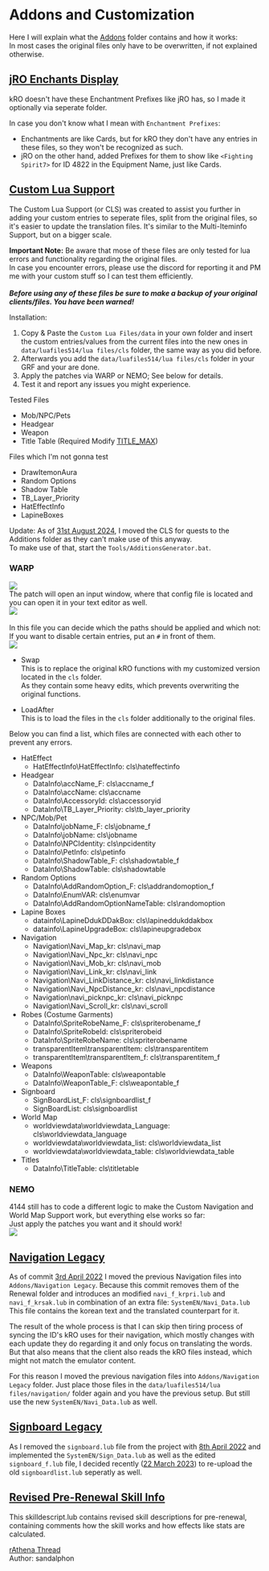 # Addons and Customization

Here I will explain what the [Addons](https://github.com/llchrisll/ROenglishRE/tree/master/Addons) folder contains and how it works:  
In most cases the original files only have to be overwritten, if not explained otherwise.

## [jRO Enchants Display](https://github.com/llchrisll/ROenglishRE/tree/master/Addons/jRO%20Enchants%20Display)
kRO doesn't have these Enchantment Prefixes like jRO has, so I made it optionally via seperate folder.

In case you don't know what I mean with `Enchantment Prefixes`:
- Enchantments are like Cards, but for kRO they don't have any entries in these files, so they won't be recognized as such.
- jRO on the other hand, added Prefixes for them to show like `<Fighting Spirit7>` for ID 4822 in the Equipment Name, just like Cards.

## [Custom Lua Support](https://github.com/llchrisll/ROenglishRE/tree/master/Addons/Custom%20Lua%20Support)
The Custom Lua Support (or CLS) was created to assist you further in adding your custom entries to seperate files, split from the original files, so it's easier to update the translation files. It's similar to the Multi-Iteminfo Support, but on a bigger scale.

**Important Note:**
Be aware that mose of these files are only tested for lua errors and functionality regarding the original files.  
In case you encounter errors, please use the discord for reporting it and PM me with your custom stuff so I can test them efficiently.
<br/><br/>**_Before using any of these files be sure to make a backup of your original clients/files. You have been warned!_**

Installation:

1. Copy & Paste the `Custom Lua Files/data` in your own folder and insert the custom entries/values from the current files into the new ones in `data/luafiles514/lua files/cls` folder, the same way as you did before.  
2. Afterwards you add the `data/luafiles514/lua files/cls` folder in your GRF and your are done.
3. Apply the patches via WARP or NEMO; See below for details.
4. Test it and report any issues you might experience.

Tested Files

* Mob/NPC/Pets  
* Headgear  
* Weapon  
* Title Table (Required Modify [TITLE_MAX](https://github.com/rathena/rathena/blob/eadfa053f6db830e0e769b7241aab5b8df651c92/src/map/achievement.hpp#L69))

Files which I'm not gonna test

* DrawItemonAura  
* Random Options  
* Shadow Table  
* TB_Layer_Priority  
* HatEffectInfo  
* LapineBoxes

Update: As of [31st August 2024](https://github.com/llchrisll/ROenglishRE/commit/d5f4a47957f51a82454c8cf05f255e6db7009a16), I moved the CLS for quests to the Additions folder as they can't make use of this anyway.  
To make use of that, start the `Tools/AdditionsGenerator.bat`.

### WARP
![](../images/warp_patch.png)  
The patch will open an input window, where that config file is located and you can open it in your text editor as well.<br/>
![](../images/warp_lua.png)<br/><br/>
In this file you can decide which the paths should be applied and which not:<br/>
If you want to disable certain entries, put an `#` in front of them.<br/>
![](../images/warp_config.png)

* Swap  
This is to replace the original kRO functions with my customized version located in the `cls` folder.  
As they contain some heavy edits, which prevents overwriting the original functions.

* LoadAfter  
This is to load the files in the `cls` folder additionally to the original files.

Below you can find a list, which files are connected with each other to prevent any errors.

* HatEffect  
    - HatEffectInfo\HatEffectInfo: cls\hateffectinfo
* Headgear
    - DataInfo\accName_F: cls\accname_f  
    - DataInfo\accName: cls\accname  
    - DataInfo\AccessoryId: cls\accessoryid  
    - DataInfo\TB_Layer_Priority: cls\tb_layer_priority
* NPC/Mob/Pet  
    - DataInfo\jobName_F: cls\jobname_f
    - DataInfo\jobName: cls\jobname
    - DataInfo\NPCIdentity: cls\npcidentity
    - DataInfo\PetInfo: cls\petinfo
    - DataInfo\ShadowTable_F: cls\shadowtable_f
    - DataInfo\ShadowTable: cls\shadowtable
* Random Options  
    - DataInfo\AddRandomOption_F: cls\addrandomoption_f
    - DataInfo\EnumVAR: cls\enumvar
    - DataInfo\AddRandomOptionNameTable: cls\randomoption
* Lapine Boxes  
    - datainfo\LapineDdukDDakBox: cls\lapineddukddakbox
    - datainfo\LapineUpgradeBox: cls\lapineupgradebox
* Navigation  
    - Navigation\Navi_Map_kr: cls\navi_map
    - Navigation\Navi_Npc_kr: cls\navi_npc
    - Navigation\Navi_Mob_kr: cls\navi_mob
    - Navigation\Navi_Link_kr: cls\navi_link
    - Navigation\Navi_LinkDistance_kr: cls\navi_linkdistance
    - Navigation\Navi_NpcDistance_kr: cls\navi_npcdistance
    - Navigation\navi_picknpc_kr: cls\navi_picknpc
    - Navigation\Navi_Scroll_kr: cls\navi_scroll
* Robes (Costume Garments)  
    - DataInfo\SpriteRobeName_F: cls\spriterobename_f
    - DataInfo\SpriteRobeId: cls\spriterobeid
    - DataInfo\SpriteRobeName: cls\spriterobename
    - transparentItem\transparentItem: cls\transparentitem
    - transparentItem\transparentItem_f: cls\transparentitem_f
* Weapons  
    - DataInfo\WeaponTable: cls\weapontable
    - DataInfo\WeaponTable_F: cls\weapontable_f
* Signboard  
    - SignBoardList_F: cls\signboardlist_f
    - SignBoardList: cls\signboardlist
* World Map  
    - worldviewdata\worldviewdata_Language: cls\worldviewdata_language
    - worldviewdata\worldviewdata_list: cls\worldviewdata_list
    - worldviewdata\worldviewdata_table: cls\worldviewdata_table
* Titles  
    - DataInfo\TitleTable: cls\titletable

### NEMO
4144 still has to code a different logic to make the Custom Navigation and World Map Support work, but everything else works so far:<br/>
Just apply the patches you want and it should work!<br/>
![](../images/nemo_patches.png)

## [Navigation Legacy](https://github.com/llchrisll/ROenglishRE/tree/master/Addons/Navigation%20Legacy)
As of commit [3rd April 2022](https://github.com/llchrisll/ROenglishRE/commit/4b8cc693b6491bc9edea70b7622364ba0750acf0) I moved the previous Navigation files into `Addons/Navigation Legacy`.
Because this commit removes them of the Renewal folder and introduces an modified `navi_f_krpri.lub` and `navi_f_krsak.lub` in combination of an extra file: `SystemEN/Navi_Data.lub`
This file contains the korean text and the translated counterpart for it.

The result of the whole process is that I can skip then tiring process of syncing the ID's kRO uses for their navigation, which mostly changes with each update they do regarding it and only focus on translating the words.
But that also means that the client also reads the kRO files instead, which might not match the emulator content.

For this reason I moved the previous navigation files into `Addons/Navigation Legacy` folder.
Just place those files in the `data/luafiles514/lua files/navigation/` folder again and you have the previous setup. But still use the new `SystemEN/Navi_Data.lub` as well.

## [Signboard Legacy](https://github.com/llchrisll/ROenglishRE/tree/master/Addons/Signboard%20Legacy)
As I removed the `signboard.lub` file from the project with [8th April 2022](https://github.com/llchrisll/ROenglishRE/commit/e85d3883a7822308008bcbef3877d5ab25fff21f) and implemented the `SystemEN/Sign_Data.lub` as well as the edited `signboard_f.lub` file, I decided recently ([22 March 2023](https://github.com/llchrisll/ROenglishRE/commit/6e08f70384572d64af25eea6176ca4a69999cf05)) to re-upload the old `signboardlist.lub` seperatly as well.

## [Revised Pre-Renewal Skill Info](https://github.com/llchrisll/ROenglishRE/tree/master/Addons/Revised%20Pre-Re%20SkillInfoz)
This skilldescript.lub contains revised skill descriptions for pre-renewal,  
containing comments how the skill works and how effects like stats are calculated.

[rAthena Thread](https://rathena.org/board/topic/139880-pre-renewal-skill-translations-and-tooltips-improved-revised-re-edited-and-commented-by-sandalphon/)  
Author: sandalphon